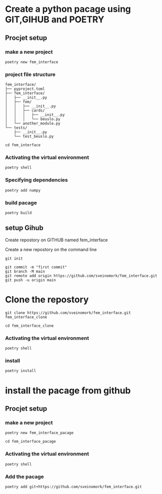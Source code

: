 # Create a python pacage using GIT,GIHUB and POETRY

## Procjet setup
### make a new project
`poetry new fem_interface`

### project file structure
```plaintext
fem_interface/
├── pyproject.toml
├── fem_interface/
│   ├── __init__.py
│   ├── fem/
│   │   ├── __init__.py
│   │   ├── cards/
│   │   │   ├── __init__.py
│   │   │   └── beuslo.py
│   └── another_module.py
└── tests/
    ├── __init__.py
    └── test_beuslo.py
```

`cd fem_interface`

### Activating the virtual environment

`poetry shell`


### Specifying dependencies

`poetry add numpy`


### build  pacage 

`poetry build`

## setup Gihub
Create repostory on GITHUB named fem_interface

Create a new repostory on the command line

`git init`

`git commit -m "first commit" ` <br>
`git branch -M main`<br>
`git remote add origin https://github.com/sveinomork/fem_interface.git` <br>
`git push -u origin main`

# Clone the repostory
`git clone https://github.com/sveinomork/fem_interface.git fem_interface_clone`

`cd fem_interface_clone`



### Activating the virtual environment

`poetry shell`

### install 
`poetry install`


# install the pacage from github

## Procjet setup
### make a new project
`poetry new fem_interface_pacage`

`cd fem_interface_pacage`

### Activating the virtual environment

`poetry shell`


### Add the pacage

`poetry add git+https://github.com/sveinomork/fem_interface.git`
















